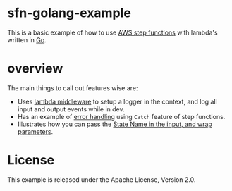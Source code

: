 # sfn-golang-example

This is a basic example of how to use [AWS step functions](https://aws.amazon.com/step-functions/) with lambda's written in [Go](https://golang.org).

# overview

The main things to call out features wise are:

* Uses [lambda middleware](https://github.com/wolfeidau/lambda-go-extras) to setup a logger in the context, and log all input and output events while in dev.
* Has an example of [error handling](https://docs.aws.amazon.com/step-functions/latest/dg/concepts-error-handling.html) using `Catch` feature of step functions.
* Illustrates how you can pass the [State Name in the input, and wrap parameters](sam/backend/sfn.yaml#L128-L129).

# License

This example is released under the Apache License, Version 2.0.
